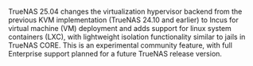 &NewLine;

TrueNAS 25.04 changes the virtualization hypervisor backend from the previous KVM implementation (TrueNAS 24.10 and earlier) to Incus for virtual machine (VM) deployment and adds support for linux system containers (LXC), with lightweight isolation functionality similar to jails in TrueNAS CORE.
This is an experimental community feature, with full Enterprise support planned for a future TrueNAS release version.
